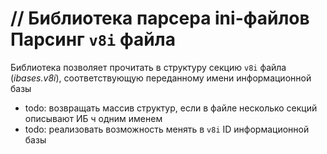 // Библиотека парсера ini-файлов
Парсинг `v8i` файла
===

Библиотека позволяет прочитать в структуру секцию `v8i` файла (_ibases.v8i_), соответствующую переданному имени информационной базы

- todo: возвращать массив структур, если в файле несколько секций описывают ИБ ч одним именем
- todo: реализовать возможность менять в `v8i` ID информационной базы

